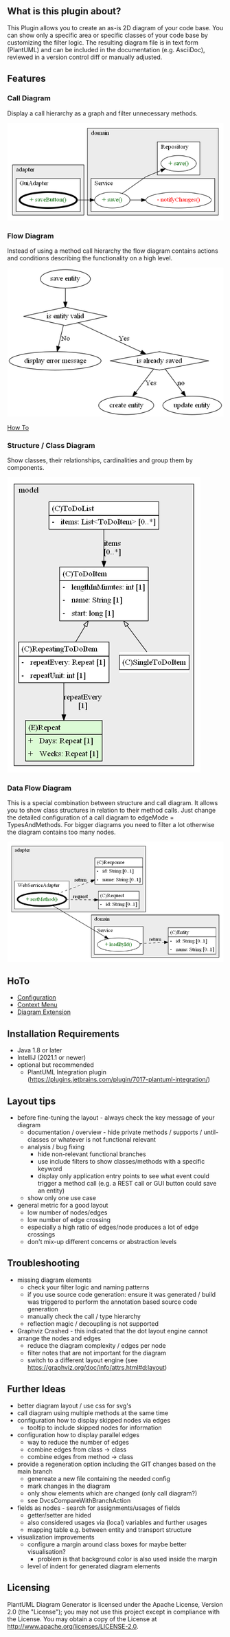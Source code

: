 ## What is this plugin about?

This Plugin allows you to create an as-is 2D diagram of your code base. You can show only a specific area or specific classes of your code base by customizing the filter logic. The resulting diagram file is in text form (PlantUML) and can be included in the documentation (e.g. AsciiDoc), reviewed in a version control diff or manually adjusted.

## Features

### Call Diagram

Display a call hierarchy as a graph and filter unnecessary methods.

![Call Diagram](example_call_diagram.png)

### Flow Diagram

Instead of using a method call hierarchy the flow diagram contains actions and conditions describing the functionality on a high level.

![Flow Diagram](example_flow_diagram.png)

[How To](howto_flow_diagram.md)

### Structure / Class Diagram

Show classes, their relationships, cardinalities and group them by components.

![Structure Diagram](example_structure_diagram.png)

### Data Flow Diagram

This is a special combination between structure and call diagram. It allows you to show class structures in relation 
to their method calls. Just change the detailed configuration of a call diagram to edgeMode = TypesAndMethods. For bigger
diagrams you need to filter a lot otherwise the diagram contains too many nodes.

![Data Flow Diagram](example_dataflow_diagram.png)

## HoTo 

* [Configuration](howto_configuration.md)
* [Context Menu](howto_context_menu.md)
* [Diagram Extension](howto_extension.md)


## Installation Requirements
* Java 1.8 or later
* IntelliJ (2021.1 or newer)
* optional but recommended
  * PlantUML Integration plugin (https://plugins.jetbrains.com/plugin/7017-plantuml-integration/)


## Layout tips
* before fine-tuning the layout - always check the key message of your diagram
  * documentation / overview - hide private methods / supports / until-classes or whatever is not functional relevant
  * analysis / bug fixing  
    * hide non-relevant functional branches 
    * use include filters to show classes/methods with a specific keyword
    * display only application entry points to see what event could trigger a method call (e.g. a REST call or GUI button could save an entity) 
  * show only one use case
* general metric for a good layout
  * low number of nodes/edges
  * low number of edge crossing
  * especially a high ratio of edges/node produces a lot of edge crossings
  * don't mix-up different concerns or abstraction levels

## Troubleshooting
* missing diagram elements
  * check your filter logic and naming patterns
  * if you use source code generation: ensure it was generated / build was triggered to perform the annotation based source code generation
  * manually check the call / type hierarchy
  * reflection magic / decoupling is not supported
* Graphviz Crashed - this indicated that the dot layout engine cannot arrange the nodes and edges
  * reduce the diagram complexity / edges per node
  * filter notes that are not important for the diagram
  * switch to a different layout engine (see https://graphviz.org/doc/info/attrs.html#d:layout)

## Further Ideas

* better diagram layout / use css for svg's
* call diagram using multiple methods at the same time
* configuration how to display skipped nodes via edges
  * tooltip to include skipped nodes for information
* configuration how to display parallel edges
  * way to reduce the number of edges
  * combine edges from class -> class
  * combine edges from method -> class
* provide a regeneration option including the GIT changes based on the main branch
  * genereate a new file containing the needed config
  * mark changes in the diagram
  * only show elements which are changed (only call diagram?)
  * see DvcsCompareWithBranchAction
* fields as nodes - search for assignments/usages of fields
  * getter/setter are hided
  * also considered usages via (local) variables and further usages
  * mapping table e.g. between entity and transport structure
* visualization improvements
  * configure a margin around class boxes for maybe better visualisation?
    * problem is that background color is also used inside the margin
  * level of indent for generated diagram elements

## Licensing

PlantUML Diagram Generator is licensed under the Apache License, Version 2.0 (the "License"); you may not use this project except in compliance with the License. You may obtain a copy of the License at http://www.apache.org/licenses/LICENSE-2.0.
